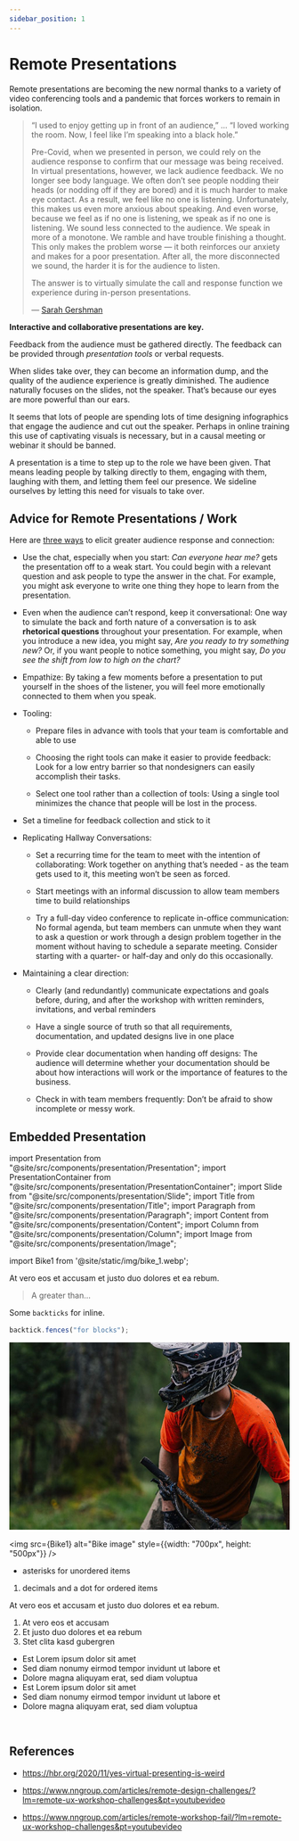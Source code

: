 ```yaml
---
sidebar_position: 1
---
```


# Remote Presentations

Remote presentations are becoming the new normal thanks to a variety of video conferencing tools and a pandemic that forces workers to remain in isolation.

> “I used to enjoy getting up in front of an audience,” ... “I loved working the room. Now, I feel like I’m speaking into a black hole.”
>
> Pre-Covid, when we presented in person, we could rely on the audience response to confirm that our message was being received. In virtual presentations, however, we lack audience feedback. We no longer see body language. We often don’t see people nodding their heads (or nodding off if they are bored) and it is much harder to make eye contact. As a result, we feel like no one is listening. Unfortunately, this makes us even more anxious about speaking. And even worse, because we feel as if no one is listening, we speak as if no one is listening. We sound less connected to the audience. We speak in more of a monotone. We ramble and have trouble finishing a thought. This only makes the problem worse — it both reinforces our anxiety and makes for a poor presentation. After all, the more disconnected we sound, the harder it is for the audience to listen.
>
> The answer is to virtually simulate the call and response function we experience during in-person presentations.
>
> — [Sarah Gershman](https://hbr.org/2020/11/yes-virtual-presenting-is-weird)

**Interactive and collaborative presentations are key.**

Feedback from the audience must be gathered directly. The feedback can be provided through _presentation tools_ or verbal requests.

When slides take over, they can become an information dump, and the quality of the audience experience is greatly diminished. The audience naturally focuses on the slides, not the speaker. That’s because our eyes are more powerful than our ears.

It seems that lots of people are spending lots of time designing infographics that engage the audience and cut out the speaker. Perhaps in online training this use of captivating visuals is necessary, but in a causal meeting or webinar it should be banned.

A presentation is a time to step up to the role we have been given. That means leading people by talking directly to them, engaging with them, laughing with them, and letting them feel our presence. We sideline ourselves by letting this need for visuals to take over.

## Advice for Remote Presentations / Work

Here are [three ways](https://hbr.org/2020/11/yes-virtual-presenting-is-weird) to elicit greater audience response and connection:

- Use the chat, especially when you start: _Can everyone hear me?_ gets the presentation off to a weak start. You could begin with a relevant question and ask people to type the answer in the chat. For example, you might ask everyone to write one thing they hope to learn from the presentation.

- Even when the audience can’t respond, keep it conversational: One way to simulate the back and forth nature of a conversation is to ask **rhetorical questions** throughout your presentation. For example, when you introduce a new idea, you might say, _Are you ready to try something new?_ Or, if you want people to notice something, you might say, _Do you see the shift from low to high on the chart?_

- Empathize: By taking a few moments before a presentation to put yourself in the shoes of the listener, you will feel more emotionally connected to them when you speak.

- Tooling:

  - Prepare files in advance with tools that your team is comfortable and able to use

  - Choosing the right tools can make it easier to provide feedback: Look for a low entry barrier so that nondesigners can easily accomplish their tasks.

  - Select one tool rather than a collection of tools: Using a single tool minimizes the chance that people will be lost in the process.

- Set a timeline for feedback collection and stick to it

- Replicating Hallway Conversations:

  - Set a recurring time for the team to meet with the intention of collaborating: Work together on anything that’s needed - as the team gets used to it, this meeting won’t be seen as forced.

  - Start meetings with an informal discussion to allow team members time to build relationships

  - Try a full-day video conference to replicate in-office communication: No formal agenda, but team members can unmute when they want to ask a question or work through a design problem together in the moment without having to schedule a separate meeting. Consider starting with a quarter- or half-day and only do this occasionally.

- Maintaining a clear direction:

  - Clearly (and redundantly) communicate expectations and goals before, during, and after the workshop with written reminders, invitations, and verbal reminders

  - Have a single source of truth so that all requirements, documentation, and updated designs live in one place

  - Provide clear documentation when handing off designs: The audience will determine whether your documentation should be about how interactions will work or the importance of features to the business.

  - Check in with team members frequently: Don’t be afraid to show incomplete or messy work.

## Embedded Presentation

import Presentation from "@site/src/components/presentation/Presentation";
import PresentationContainer from "@site/src/components/presentation/PresentationContainer";
import Slide from "@site/src/components/presentation/Slide";
import Title from "@site/src/components/presentation/Title";
import Paragraph from "@site/src/components/presentation/Paragraph";
import Content from "@site/src/components/presentation/Content";
import Column from "@site/src/components/presentation/Column";
import Image from "@site/src/components/presentation/Image";

import Bike1 from '@site/static/img/bike_1.webp';

<Presentation>
<PresentationContainer>

<Slide>
<Column width="12">

<Title>Lorem ipsum dolor sit amet, consetetur</Title>

At vero eos et accusam et justo duo dolores et ea rebum.

> A greater than…

Some `backticks` for inline.

```js
backtick.fences("for blocks");
```

</Column>
</Slide>

<Slide>
<Column width="12">

<Title>Image without scale</Title>

![Docusaurus logo](/img/bike_1.jpg)

</Column>
</Slide>

<Slide>
<Column width="12">

<Title>Image with scale</Title>

<img src={Bike1} alt="Bike image" style={{width: "700px", height: "500px"}} />

</Column>
</Slide>

<Slide>
<Column width="12">

<Title>Lists</Title>

- asterisks for unordered items

1. decimals and a dot for ordered items

</Column>
</Slide>

<Slide>
<Column width="12">
<Title>Lorem ipsum dolor sit amet, consetetur</Title>
<Paragraph>At vero eos et accusam et justo duo dolores et ea rebum. </Paragraph>
</Column>
</Slide>

<Slide>
<Column width="6">
<Title>Stet clita kasd gubergren</Title>

<Content>
<ol style={{ listStyleType: "decimal" }}>
  <li>At vero eos et accusam</li>
  <li>Et justo duo dolores et ea rebum</li>
  <li>Stet clita kasd gubergren</li>
</ol>
</Content>
</Column>

<Column width="6">
<Title>No sea takimata sanctus</Title>

<Content>
<ul style={{ listStyleType: "disc" }}>
  <li>Est Lorem ipsum dolor sit amet</li>
  <li>Sed diam nonumy eirmod tempor invidunt ut labore et</li>
  <li>Dolore magna aliquyam erat, sed diam voluptua</li>
  <li>Est Lorem ipsum dolor sit amet</li>
  <li>Sed diam nonumy eirmod tempor invidunt ut labore et</li>
  <li>Dolore magna aliquyam erat, sed diam voluptua</li>
</ul>
</Content>
</Column>
</Slide>

<Slide>
<Column width="6">
<Title>Sed diam nonumy eirmod</Title>
</Column>

<Image width="6" path={Bike1}/>
</Slide>

</PresentationContainer>
</Presentation>

## References

- https://hbr.org/2020/11/yes-virtual-presenting-is-weird

- https://www.nngroup.com/articles/remote-design-challenges/?lm=remote-ux-workshop-challenges&pt=youtubevideo

- https://www.nngroup.com/articles/remote-workshop-fail/?lm=remote-ux-workshop-challenges&pt=youtubevideo
